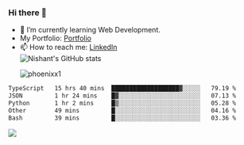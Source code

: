 ### Hi there 👋

<!--
**phoenixx1/phoenixx1** is a ✨ _special_ ✨ repository because its `README.md` (this file) appears on your GitHub profile.

Here are some ideas to get you started:

- 🔭 I’m currently working on ...
- 🌱 I’m currently learning ...
- 👯 I’m looking to collaborate on ...
- 🤔 I’m looking for help with ...
- 💬 Ask me about ...
- 📫 How to reach me: ...
- 😄 Pronouns: ...
- ⚡ Fun fact: ...
-->
- 🌱 I’m currently learning Web Development.
- My Portfolio: [Portfolio](https://phoenixx1.github.io/)
- 📫 How to reach me: [LinkedIn](https://www.linkedin.com/in/nishant-saxena-2609/)  
![Nishant's GitHub stats](https://github-readme-stats.vercel.app/api?username=phoenixx1&count_private=true)<p><img align="center" src="https://github-readme-streak-stats.herokuapp.com/?user=phoenixx1&" alt="phoenixx1" /></p>  
<!--START_SECTION:waka-->

```txt
TypeScript   15 hrs 40 mins  ███████████████████▓░░░░░   79.19 %
JSON         1 hr 24 mins    █▓░░░░░░░░░░░░░░░░░░░░░░░   07.13 %
Python       1 hr 2 mins     █▒░░░░░░░░░░░░░░░░░░░░░░░   05.28 %
Other        49 mins         █░░░░░░░░░░░░░░░░░░░░░░░░   04.16 %
Bash         39 mins         █░░░░░░░░░░░░░░░░░░░░░░░░   03.36 %
```

<!--END_SECTION:waka-->

![](https://komarev.com/ghpvc/?username=phoenixx1&style=plastic)

<!-- ![Visitor Count](https://profile-counter.glitch.me/phoenixx1/count.svg) -->
